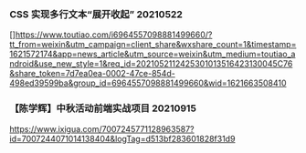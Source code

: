 ### CSS 实现多行文本“展开收起” 20210522

[]https://www.toutiao.com/i6964557098881499660/?tt_from=weixin&utm_campaign=client_share&wxshare_count=1&timestamp=1621572174&app=news_article&utm_source=weixin&utm_medium=toutiao_android&use_new_style=1&req_id=2021052112425301013516423130045C76&share_token=7d7ea0ea-0002-47ce-854d-498ed39599ba&group_id=6964557098881499660&wid=1621663508410

### 【陈学辉】中秋活动前端实战项目 20210915

https://www.ixigua.com/7007245771128963587?id=7007244071014138404&logTag=d513bf283601828f31d9
